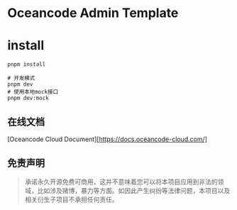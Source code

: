# Oceancode Admin Template

# install
```shell
pnpm install

# 开发模式
pnpm dev
# 使用本地mock接口
pnpm dev:mock
```

## 在线文档
[Oceancode Cloud Document][https://docs.oceancode-cloud.com/]

## 免责声明
> 承诺永久开源免费可商用，这并不意味着您可以将本项目应用到非法的领域，比如涉及赌博，暴力等方面。如因此产生纠纷等法律问题，本项目以及相关衍生子项目不承担任何责任。
